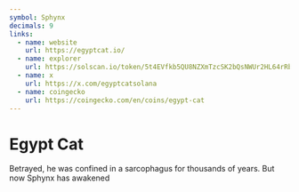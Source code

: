 ```yaml
---
symbol: Sphynx
decimals: 9
links:
  - name: website
    url: https://egyptcat.io/
  - name: explorer
    url: https://solscan.io/token/5t4EVfkb5QU8NZXmTzcSK2bQsNWUr2HL64rRb8i6wpat
  - name: x
    url: https://x.com/egyptcatsolana
  - name: coingecko
    url: https://coingecko.com/en/coins/egypt-cat
---
```


# Egypt Cat

Betrayed, he was confined in a sarcophagus for thousands of years. But now Sphynx has awakened
